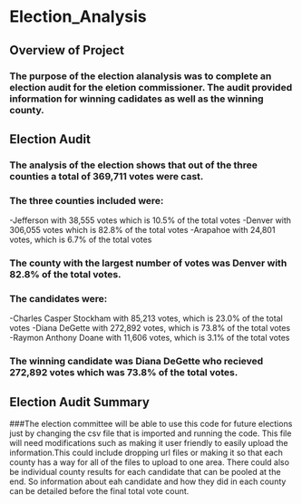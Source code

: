 # Election_Analysis
## Overview of Project
### The purpose of the election alanalysis was to complete an election audit for the eletion commissioner. The audit provided information for winning cadidates as well as the winning county.
## Election Audit 
### The analysis of the election shows that out of the three counties a total of 369,711 votes were cast. 

### The three counties included were:
  -Jefferson with 38,555 votes which is 10.5% of the total votes 
  -Denver  with 306,055 votes which is 82.8% of the total votes 
  -Arapahoe with 24,801 votes, which is 6.7% of the total votes
  
  
### The county with the largest number of votes was Denver with 82.8% of the total votes. 


### The candidates were:
  -Charles Casper Stockham with 85,213 votes, which is 23.0% of the total votes 
  -Diana DeGette with 272,892 votes, which is 73.8% of the total votes
  -Raymon Anthony Doane with 11,606 votes, which is 3.1% of the total votes
  
### The winning candidate was Diana DeGette who recieved 272,892 votes which was 73.8% of the total votes. 

  
## Election Audit Summary 
###The election committee will be able to use this code for future elections just by changing the csv file that is imported and running the code. This file will need modifications such as making it user friendly to easily upload the information.This could include dropping url files or making it so that each county has a way for all of the files to upload to one area. There could also be individual county results for each candidate that can be pooled at the end. So information about eah candidate and how they did in each county can be detailed before the final total vote count. 

